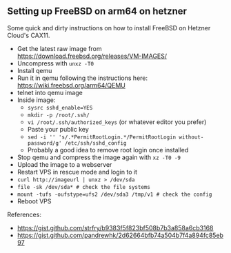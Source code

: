 ## Setting up FreeBSD on arm64 on hetzner

Some quick and dirty instructions on how to install FreeBSD on Hetzner Cloud's CAX11.

- Get the latest raw image from https://download.freebsd.org/releases/VM-IMAGES/
- Uncompress with `unxz -T0`
- Install qemu
- Run it in qemu following the instructions here: https://wiki.freebsd.org/arm64/QEMU
- telnet into qemu image
- Inside image:
    - `sysrc sshd_enable=YES`
    - `mkdir -p /root/.ssh/`
    - `vi /root/.ssh/authorized_keys` (or whatever editor you prefer)
    - Paste your public key
    - `sed -i '' 's/.*PermitRootLogin.*/PermitRootLogin without-password/g' /etc/ssh/sshd_config`
    - Probably a good idea to remove root login once installed
- Stop qemu and compress the image again with `xz -T0 -9`
- Upload the image to a webserver
- Restart VPS in rescue mode and login to it
- `curl http://imageurl | unxz > /dev/sda`
- `file -sk /dev/sda* # check the file systems`
- `mount -tufs -oufstype=ufs2 /dev/sda3 /tmp/v1 # check the config`
- Reboot VPS

References:

- https://gist.github.com/strfry/b9383f5f823bf508b7b3a858a6cb3168
- https://gist.github.com/pandrewhk/2d62664bfb74a504b7f4a894fc85eb97
